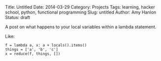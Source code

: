 Title: Untitled
Date: 2014-03-29
Category: Projects
Tags: learning, hacker school, python, functional programming
Slug: untitled
Author: Amy Hanlon
Status: draft

A post on what happens to your local variables within a lambda statement.

Like:

    f = lambda a, x: a + locals().items()
    things = ['a', 'b', 'c'] 
    x = reduce(f, things, [])
    
